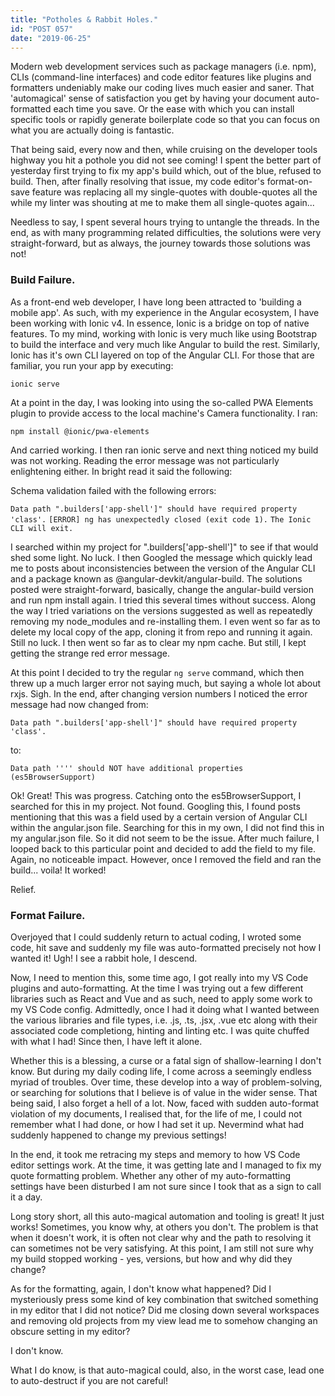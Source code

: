 ```yaml
---
title: "Potholes & Rabbit Holes."
id: "POST 057"
date: "2019-06-25"
---
```


Modern web development services such as package managers (i.e. npm), CLIs (command-line interfaces) and code editor features like plugins and formatters undeniably make our coding lives much easier and saner. That 'automagical' sense of satisfaction you get by having your document auto-formatted each time you save. Or the ease with which you can install specific tools or rapidly generate boilerplate code so that you can focus on what you are actually doing is fantastic. 

That being said, every now and then, while cruising on the developer tools highway you hit a pothole you did not see coming! I spent the better part of yesterday first trying to fix my app's build which, out of the blue, refused to build. Then, after finally resolving that issue, my code editor's format-on-save feature was replacing all my single-quotes with double-quotes all the while my linter was shouting at me to make them all single-quotes again... 

Needless to say, I spent several hours trying to untangle the threads. In the end, as with many programming related difficulties, the solutions were very straight-forward, but as always, the journey towards those solutions was not! 

### Build Failure.

As a front-end web developer, I have long been attracted to 'building a mobile app'. As such, with my experience in the Angular ecosystem, I have been working with Ionic v4. In essence, Ionic is a bridge on top of native features. To my mind, working with Ionic is very much like using Bootstrap to build the interface and very much like Angular to build the rest. Similarly, Ionic has it's own CLI layered on top of the Angular CLI. For those that are familiar, you run your app by executing: 

```ionic serve```

At a point in the day, I was looking into using the so-called PWA Elements plugin to provide access to the local machine's Camera functionality. I ran: 

```npm install @ionic/pwa-elements```

And carried working. I then ran ionic serve and next thing noticed my build was not working. Reading the error message was not particularly enlightening either. In bright read it said the following: 

Schema validation failed with the following errors:

```Data path ".builders['app-shell']" should have required property 'class'.```
```[ERROR] ng has unexpectedly closed (exit code 1).```
```The Ionic CLI will exit.```

I searched within my project for ".builders['app-shell']" to see if that would shed some light. No luck. I then Googled the message which quickly lead me to posts about inconsistencies between the version of the Angular CLI and a package known as @angular-devkit/angular-build. The solutions posted were straight-forward, basically, change the angular-build version and run npm install again. I tried this several times without success. Along the way I tried variations on the versions suggested as well as repeatedly removing my node_modules and re-installing them. I even went so far as to delete my local copy of the app, cloning it from repo and running it again. Still no luck. I then went so far as to clear my npm cache. But still, I kept getting the strange red error message. 

At this point I decided to try the regular ```ng serve``` command, which then threw up a much larger error not saying much, but saying a whole lot about rxjs. Sigh. In the end, after changing version numbers I noticed the error message had now changed from: 

```Data path ".builders['app-shell']" should have required property 'class'.```

to: 

```Data path '''' should NOT have additional properties (es5BrowserSupport)```

Ok! Great! This was progress. Catching onto the es5BrowserSupport, I searched for this in my project. Not found. Googling this, I found posts mentioning that this was a field used by a certain version of Angular CLI within the angular.json file. Searching for this in my own, I did not find this in my angular.json file. So it did not seem to be the issue. After much failure, I looped back to this particular point and decided to add the field to my file. Again, no noticeable impact. However, once I removed the field and ran the build... voila! It worked! 

Relief.

### Format Failure.

Overjoyed that I could suddenly return to actual coding, I wroted some code, hit save and suddenly my file was auto-formatted precisely not how I wanted it! Ugh! I see a rabbit hole, I descend. 

Now, I need to mention this, some time ago, I got really into my VS Code plugins and auto-formatting. At the time I was trying out a few different libraries such as React and Vue and as such, need to apply some work to my VS Code config. Admittedly, once I had it doing what I wanted between the various libraries and file types, i.e. .js, .ts, .jsx, .vue etc along with their associated code completiong, hinting and linting etc. I was quite chuffed with what I had! Since then, I have left it alone. 

Whether this is a blessing, a curse or a fatal sign of shallow-learning I don't know. But during my daily coding life, I come across a seemingly endless myriad of troubles. Over time, these develop into a way of problem-solving, or searching for solutions that I believe is of value in the wider sense. That being said, I also forget a hell of a lot. Now, faced with sudden auto-format violation of my documents, I realised that, for the life of me, I could not remember what I had done, or how I had set it up. Nevermind what had suddenly happened to change my previous settings! 

In the end, it took me retracing my steps and memory to how VS Code editor settings work. At the time, it was getting late and I managed to fix my quote formatting problem. Whether any other of my auto-formatting settings have been disturbed I am not sure since I took that as a sign to call it a day. 

Long story short, all this auto-magical automation and tooling is great! It just works! Sometimes, you know why, at others you don't. The problem is that when it doesn't work, it is often not clear why and the path to resolving it can sometimes not be very satisfying. At this point, I am still not sure why my build stopped working - yes, versions, but how and why did they change? 

As for the formatting, again, I don't know what happened? Did I mysteriously press some kind of key combination that switched something in my editor that I did not notice? Did me closing down several workspaces and removing old projects from my view lead me to somehow changing an obscure setting in my editor? 

I don't know. 

What I do know, is that auto-magical could, also, in the worst case, lead one to auto-destruct if you are not careful! 
